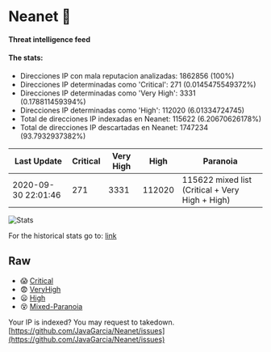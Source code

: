 # Neanet :hocho:
#### Threat intelligence feed
#### The stats:

- Direcciones IP con mala reputacion analizadas: 1862856 (100%)
- Direcciones IP determinadas como 'Critical':  271 (0.0145475549372%)
- Direcciones IP determinadas como 'Very High':  3331 (0.178811459394%)
- Direcciones IP determinadas como 'High':  112020 (6.01334724745)
- Total de direcciones IP indexadas en Neanet:  115622 (6.20670626178%)
- Total de direcciones IP descartadas en Neanet:  1747234 (93.7932937382%)

| Last Update | Critical | Very High | High | Paranoia |
| --- | --- | --- | --- | --- |
| 2020-09-30 22:01:46 | 271 | 3331 | 112020 | 115622 mixed list (Critical + Very High + High)|

![Stats](https://docs.google.com/spreadsheets/d/e/2PACX-1vSnaNMIXVabIpDJjufMlzH7poXnshF3mgd8Is1g9ytUEzVsP5my4Trn8f-xkoLLQ38xpL3HtmUexLo6/pubchart?oid=501124687&format=image)

For the historical stats go to: [link](/stats.csv)
## Raw
- :scream: [Critical](https://raw.githubusercontent.com/JavaGarcia/Neanet/master/blacklists/neanet_critical.txt)
- :fearful: [VeryHigh](https://raw.githubusercontent.com/JavaGarcia/Neanet/master/blacklists/neanet_veryHigh.txtt)
- :frowning: [High](https://raw.githubusercontent.com/JavaGarcia/Neanet/master/blacklists/neanet_high.txt)
- :dizzy_face: [Mixed-Paranoia](https://raw.githubusercontent.com/JavaGarcia/Neanet/master/blacklists/neanet_all.txt)


Your IP is indexed? You may request to takedown. [https://github.com/JavaGarcia/Neanet/issues](https://github.com/JavaGarcia/Neanet/issues)







































































































































































































































































































































































































































































































































































































































































































































































































































































































































































































































































































































































